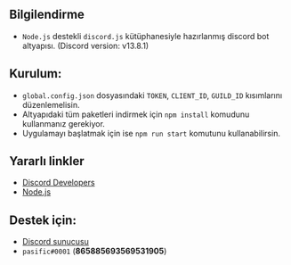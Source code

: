 ## Bilgilendirme
- `Node.js` destekli `discord.js` kütüphanesiyle hazırlanmış discord bot altyapısı. (Discord version: v13.8.1)
## Kurulum:
- `global.config.json` dosyasındaki `TOKEN`, `CLIENT_ID`, `GUILD_ID` kısımlarını düzenlemelisin.
- Altyapıdaki tüm paketleri indirmek için `npm install` komudunu kullanmanız gerekiyor.
- Uygulamayı başlatmak için ise `npm run start` komutunu kullanabilirsin.
## Yararlı linkler
- <a href="https://discord.com/developers">Discord Developers</a>
- <a href="https://nodejs.org/en/download/">Node.js</a>
## Destek için:
- <a href="https://discord.gg/3R7JrVYaQX">Discord sunucusu</a> 
- `pasific#0001` (**865885693569531905**)
